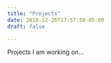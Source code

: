 ```yaml
---
title: "Projects"
date: 2018-12-26T17:57:50-05:00
draft: false

---
```


Projects I am working on...